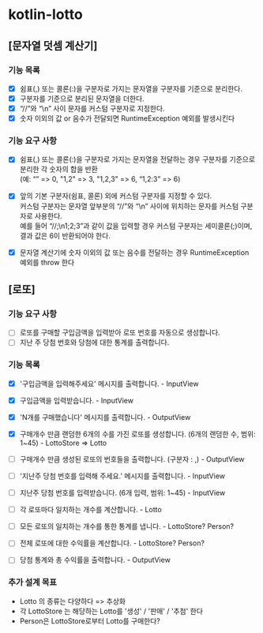 # kotlin-lotto

## [문자열 덧셈 계산기]
### 기능 목록

- [x] 쉼표(,) 또는 콜론(:)을 구분자로 가지는 문자열을 구분자를 기준으로 분리한다.
- [x] 구분자를 기준으로 분리된 문자열을 더한다.
- [x] “//”와 “\n” 사이 문자를 커스텀 구분자로 지정한다.
- [x] 숫자 이외의 값 or 음수가 전달되면 RuntimeException 예외를 발생시킨다

### 기능 요구 사항

- [x] 쉼표(,) 또는 콜론(:)을 구분자로 가지는 문자열을 전달하는 경우 구분자를 기준으로 분리한 각 숫자의 합을 반환
  <br /> (예: “” => 0, "1,2" => 3, "1,2,3" => 6, “1,2:3” => 6)
- [x] 앞의 기본 구분자(쉼표, 콜론) 외에 커스텀 구분자를 지정할 수 있다. <br /> 커스텀 구분자는 문자열 앞부분의 “//”와 “\n” 사이에 위치하는 문자를 커스텀 구분자로 사용한다. <br />예를 들어 “//;\n1;2;3”과 같이 값을 입력할 경우 커스텀 구분자는 세미콜론(;)이며, 결과 값은 6이 반환되어야 한다.
- [x] 문자열 계산기에 숫자 이외의 값 또는 음수를 전달하는 경우 RuntimeException 예외를 throw 한다


## [로또]
### 기능 요구 사항
- [ ] 로또를 구매할 구입금액을 입력받아 로또 번호를 자동으로 생성합니다.
- [ ] 지난 주 당첨 번호와 당첨에 대한 통계를 출력합니다.

### 기능 목록
- [x] '구입금액을 입력해주세요' 메시지를 출력합니다. - InputView
- [x] 구입금액을 입력받습니다. - InputView

- [x] 'N개를 구매했습니다' 메시지를 출력합니다. - OutputView 
- [x] 구매개수 만큼 랜덤한 6개의 수를 가진 로또를 생성합니다. (6개의 랜덤한 수, 범위: 1~45) - LottoStore => Lotto
- [ ] 구매개수 만큼 생성된 로또의 번호들을 출력합니다. (구분자 : ,) - OutputView 

- [ ] '지난주 당첨 번호를 입력해 주세요.' 메시지를 출력합니다. - InputView
- [ ] 지난주 당첨 번호를 입력받습니다. (6개 입력, 범위: 1~45) - InputView
 
- [ ] 각 로또마다 일치하는 개수를 계산합니다. - Lotto
- [ ] 모든 로또의 일치하는 개수를 통한 통계를 냅니다. - LottoStore? Person?
- [ ] 전체 로또에 대한 수익률을 계산합니다. - LottoStore? Person?
- [ ] 당첨 통계와 총 수익률을 출력합니다. - OutputView


### 추가 설계 목표
- Lotto 의 종류는 다양하다 => 추상화
- 각 LottoStore 는 해당하는 Lotto를 '생성' / '판매' / '추첨' 한다
- Person은 LottoStore로부터 Lotto를 구매한다?